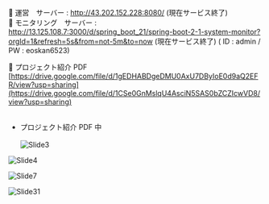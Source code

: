 🎯 運営　サーバー : http://43.202.152.228:8080/ (現在サービス終了) <br>
🎯 モニタリング　サーバー : http://13.125.108.7:3000/d/spring_boot_21/spring-boot-2-1-system-monitor?orgId=1&refresh=5s&from=not-5m&to=now (現在サービス終了)  ( ID : admin /  PW : eoskan6523)


📓 プロジェクト紹介 PDF [https://drive.google.com/file/d/1gEDHABDgeDMU0AxU7DByIoE0d9aQ2EFR/view?usp=sharing](https://drive.google.com/file/d/1CSe0GnMslqU4AsciN5SAS0bZCZIcwVD8/view?usp=sharing)<br><br>

 - プロジェクト紹介 PDF 中 <br><br>
![Slide3](https://github.com/jinyoungkimm/Missing_Animal/assets/100742333/808a6caa-6065-40a7-b815-317c35038961)


![Slide4](https://github.com/jinyoungkimm/Missing_Animal/assets/100742333/3f0cacb1-8d27-4ac2-87c5-ec7e3e8ace9f)


![Slide7](https://github.com/jinyoungkimm/Missing_Animal/assets/100742333/c165bd60-fca4-4a1e-9316-e81aacfb34f0)


![Slide31](https://github.com/jinyoungkimm/Missing_Animal/assets/100742333/e27d89d9-ce0b-4abe-8a9c-d6e2762b62b0)






